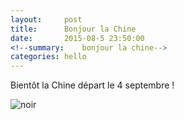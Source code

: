 ```yaml
---
layout:     post
title:      Bonjour la Chine
date:       2015-08-5 23:50:00
<!--summary:    bonjour la chine-->
categories: hello
---
```

Bientôt la Chine départ le 4 septembre !

![noir](https://cloud.githubusercontent.com/assets/1808854/9099075/25e538b2-3bce-11e5-91b4-56fe5964923d.jpg)
